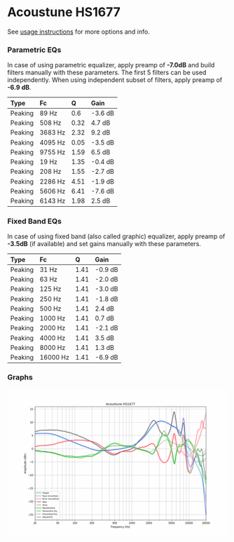 # Acoustune HS1677
See [usage instructions](https://github.com/jaakkopasanen/AutoEq#usage) for more options and info.

### Parametric EQs
In case of using parametric equalizer, apply preamp of **-7.0dB** and build filters manually
with these parameters. The first 5 filters can be used independently.
When using independent subset of filters, apply preamp of **-6.9 dB**.

| Type    | Fc      |    Q | Gain    |
|:--------|:--------|:-----|:--------|
| Peaking | 89 Hz   | 0.6  | -3.6 dB |
| Peaking | 508 Hz  | 0.32 | 4.7 dB  |
| Peaking | 3683 Hz | 2.32 | 9.2 dB  |
| Peaking | 4095 Hz | 0.05 | -3.5 dB |
| Peaking | 9755 Hz | 1.59 | 6.5 dB  |
| Peaking | 19 Hz   | 1.35 | -0.4 dB |
| Peaking | 208 Hz  | 1.55 | -2.7 dB |
| Peaking | 2286 Hz | 4.51 | -1.9 dB |
| Peaking | 5606 Hz | 6.41 | -7.6 dB |
| Peaking | 6143 Hz | 1.98 | 2.5 dB  |

### Fixed Band EQs
In case of using fixed band (also called graphic) equalizer, apply preamp of **-3.5dB**
(if available) and set gains manually with these parameters.

| Type    | Fc       |    Q | Gain    |
|:--------|:---------|:-----|:--------|
| Peaking | 31 Hz    | 1.41 | -0.9 dB |
| Peaking | 63 Hz    | 1.41 | -2.0 dB |
| Peaking | 125 Hz   | 1.41 | -3.0 dB |
| Peaking | 250 Hz   | 1.41 | -1.8 dB |
| Peaking | 500 Hz   | 1.41 | 2.4 dB  |
| Peaking | 1000 Hz  | 1.41 | 0.7 dB  |
| Peaking | 2000 Hz  | 1.41 | -2.1 dB |
| Peaking | 4000 Hz  | 1.41 | 3.5 dB  |
| Peaking | 8000 Hz  | 1.41 | 1.3 dB  |
| Peaking | 16000 Hz | 1.41 | -6.9 dB |

### Graphs
![](./Acoustune%20HS1677.png)